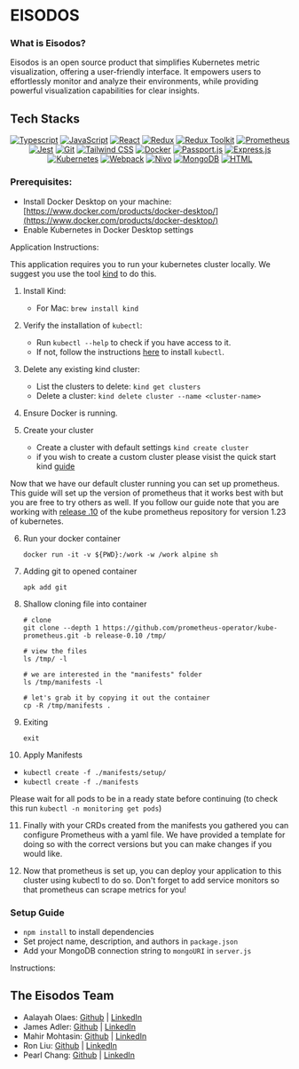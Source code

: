 # EISODOS

### What is Eisodos? 

Eisodos is an open source product that simplifies Kubernetes metric visualization, offering a user-friendly interface. It empowers users to effortlessly monitor and analyze their environments, while providing powerful visualization capabilities for clear insights.

## Tech Stacks
<div align="center" width="100%">
            
[![Typescript](https://img.shields.io/badge/Typescript-3178C6?logo=typescript&logoColor=white)](https://www.typescriptlang.org/) [![JavaScript](https://img.shields.io/badge/JavaScript-F7DF1E?logo=javascript&logoColor=black)](https://developer.mozilla.org/en-US/docs/Web/JavaScript) [![React](https://img.shields.io/badge/React-61DAFB?logo=react&logoColor=black)](https://reactjs.org/) [![Redux](https://img.shields.io/badge/Redux-764ABC?logo=redux&logoColor=white)](https://redux.js.org/) [![Redux Toolkit](https://img.shields.io/badge/Redux_Toolkit-7854AA?logo=redux&logoColor=white)](https://redux-toolkit.js.org/) [![Prometheus](https://img.shields.io/badge/Prometheus-E6522C?logo=prometheus&logoColor=white)](https://prometheus.io/) [![Jest](https://img.shields.io/badge/Jest-C21325?logo=jest&logoColor=white)](https://jestjs.io/) [![Git](https://img.shields.io/badge/Git-F05032?logo=git&logoColor=white)](https://git-scm.com/) [![Tailwind CSS](https://img.shields.io/badge/Tailwind_CSS-38B2AC?logo=tailwind-css&logoColor=white)](https://tailwindcss.com/) [![Docker](https://img.shields.io/badge/Docker-2496ED?logo=docker&logoColor=white)](https://www.docker.com/) [![Passport.js](https://img.shields.io/badge/Passport.js-34E27A?logo=javascript&logoColor=white)](http://www.passportjs.org/) [![Express.js](https://img.shields.io/badge/Express.js-000000?logo=javascript&logoColor=white)](https://expressjs.com/) [![Kubernetes](https://img.shields.io/badge/Kubernetes-326CE5?logo=kubernetes&logoColor=white)](https://kubernetes.io/) [![Webpack](https://img.shields.io/badge/Webpack-8DD6F9?logo=webpack&logoColor=black)](https://webpack.js.org/) [![Nivo](https://img.shields.io/badge/Nivo-00C4CC?logo=nivo&logoColor=white)](https://nivo.rocks/) [![MongoDB](https://img.shields.io/badge/MongoDB-47A248?logo=mongodb&logoColor=white)](https://www.mongodb.com/) [![HTML](https://img.shields.io/badge/HTML-E34F26?logo=html5&logoColor=white)](https://developer.mozilla.org/en-US/docs/Web/HTML)


</div>

### Prerequisites:
- Install Docker Desktop on your machine: [https://www.docker.com/products/docker-desktop/](https://www.docker.com/products/docker-desktop/)
- Enable Kubernetes in Docker Desktop settings

Application Instructions:

This application requires you to run your kubernetes cluster locally. We suggest you use the tool [kind](https://kind.sigs.k8s.io/) to do this. 

1. Install Kind:
   - For Mac: `brew install kind`

2. Verify the installation of `kubectl`:
   - Run `kubectl --help` to check if you have access to it.
   - If not, follow the instructions [here](https://kubernetes.io/docs/tasks/tools/install-kubectl-macos/) to install `kubectl`.

3. Delete any existing kind cluster:
   - List the clusters to delete: `kind get clusters`
   - Delete a cluster: `kind delete cluster --name <cluster-name>`

4. Ensure Docker is running.

5. Create your cluster
   - Create a cluster with default settings `kind create cluster`
   - if you wish to create a custom cluster please visist the quick start kind [guide](https://kind.sigs.k8s.io/docs/user/quick-start/#creating-a-cluster)


Now that we have our default cluster running you can set up prometheus. This guide will set up the version of prometheus that it works best with but you are free to try others as well. If you follow our guide note that you are working with [release .10](https://github.com/prometheus-operator/kube-prometheus/tree/release-0.10) of the kube prometheus repository for version 1.23 of kubernetes. 


6. Run your docker container
    
    `docker run -it -v ${PWD}:/work -w /work alpine sh`
    
7. Adding git to opened container
    
    `apk add git`
    
8. Shallow cloning file into container
    
    ```
    # clone
    git clone --depth 1 https://github.com/prometheus-operator/kube-prometheus.git -b release-0.10 /tmp/
    
    # view the files
    ls /tmp/ -l
    
    # we are interested in the "manifests" folder
    ls /tmp/manifests -l
    
    # let's grab it by copying it out the container
    cp -R /tmp/manifests .
    ```
    
9. Exiting
    
    `exit`

10. Apply Manifests
   - `kubectl create -f ./manifests/setup/`
   - `kubectl create -f ./manifests`

   Please wait for all pods to be in a ready state before continuing (to check this run `kubectl -n monitoring get pods`)

11. Finally with your CRDs created from the manifests you gathered you can configure Prometheus with a yaml file. We have provided a template for doing so with the correct versions but you can make changes if you would like.

12. Now that prometheus is set up, you can deploy your application to this cluster using kubectl to do so. Don't forget to add service monitors so that prometheus can scrape metrics for you! 






### Setup Guide 
- `npm install` to install dependencies
- Set project name, description, and authors in `package.json`
- Add your MongoDB connection string to `mongoURI` in `server.js`

Instructions:




## The Eisodos Team

- Aalayah Olaes: [Github](https://github.com/AalayahOlaes) | [LinkedIn](https://www.linkedin.com/in/aalayaholaes/)
- James Adler: [Github](https://github.com/jadler999) | [LinkedIn](https://www.linkedin.com/in/james-adler-/)
- Mahir Mohtasin: [Github](https://github.com/viiewss) | [LinkedIn](https://www.linkedin.com/in/mmohtasin/)
- Ron Liu: [Github](https://github.com/ronliu) | [LinkedIn](https://www.linkedin.com/in/ron-liu/)
- Pearl Chang: [Github](https://github.com/pearlhchang) | [LinkedIn](https://www.linkedin.com/in/pearlhchang/)
